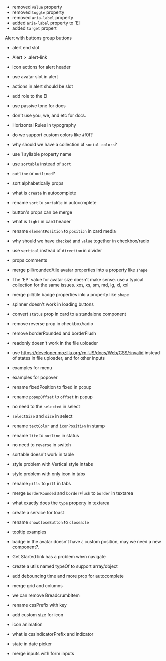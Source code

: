 - removed `value` property
- removed `toggle` property
- removed `aria-label` property
- added `aria-label` property to `El
- added `target` propert

Alert with buttons group buttons

- alert end slot
- Alert > .alert-link
- icon actions for alert header
- use avatar slot in alert
- actions in alert should be slot
- add role to the El

- use passive tone for docs
- don't use you, we, and etc for docs.
- Horizontal Rules in typography
- do we support custom colors like #f0f?
- why should we have a collection of `social colors`?
- use 1 syllable property name
- use `sortable` instead of `sort`
- `outline` or `outlined`?
- sort alphabetically props
- what is `create` in autocomplete
- rename `sort` to `sortable` in autocomplete
- button's props can be merge
- what is `light` in card header
- rename `elementPosition` to `position` in card media
- why should we have `checked` and `value` together in checkbox/radio
- use `vertical` instead of `direction` in divider
- props comments
- merge pill/rounded/tile avatar properties into a property like `shape`
- The 'EP' value for avatar size doesn't make sense. use a typical collection for the same issues. xxs, xs, sm, md, lg, xl, xxl
- merge pill/tile badge properties into a property like `shape`
- spinner doesn't work in loading buttons
- convert `status` prop in card to a standalone component
- remove reverse prop in checkbox/radio
- remove borderRounded and borderFlush
- readonly doesn't work in the file uploader
- use https://developer.mozilla.org/en-US/docs/Web/CSS/:invalid instead of states in file uploader, and for other inputs
- examples for menu
- examples for popover
- rename fixedPosition to fixed in popup
- rename `popupOffset` to `offset` in popup
- no need to the `selected` in select
- `selectSize` and `size` in select
- rename `textColor` and `iconPosition` in stamp
- rename `lite` to `outline` in status
- no need to `reverse` in switch
- sortable doesn't work in table
- style problem with Vertical style in tabs
- style problem with only icon in tabs
- rename `pills` to `pill` in tabs
- merge `borderRounded` and `borderFlush` to `border` in textarea
- what exactly does the `type` property in textarea
- create a service for toast
- rename `showCloseButton` to `closeable`
- tooltip examples
- badge in the avatar doesn't have a custom position, may we need a new component?.
- Get Started link has a problem when navigate
- create a utils named typeOf to support array/object
- add debouncing time and more prop for autocomplete
- merge grid and columns
- we can remove BreadcrumbItem
- rename cssPrefix with key
- add custom size for icon
- icon animation
- what is cssIndicatorPrefix and indicator
- state in date picker
- merge inputs with form inputs

